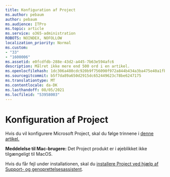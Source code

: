 ```yaml
---
title: Konfiguration af Project
ms.author: pebaum
author: pebaum
ms.audience: ITPro
ms.topic: article
ms.service: o365-administration
ROBOTS: NOINDEX, NOFOLLOW
localization_priority: Normal
ms.custom:
- "33"
- "1600006"
ms.assetid: e0fcdfdb-288e-43d2-a445-7b63e594afc6
description: Målret ikke mere end 500 ord i en artikel.
ms.openlocfilehash: 1dc306a480cdc920b9f756090f972a844b434a3ba475e40a1fbb08c89f625c51
ms.sourcegitcommit: b5f7da89a650d2915dc652449623c78be6247175
ms.translationtype: MT
ms.contentlocale: da-DK
ms.lasthandoff: 08/05/2021
ms.locfileid: "53958003"
---
```

# <a name="setting-up-project"></a>Konfiguration af Project

 Hvis du vil konfigurere Microsoft Project, skal du følge trinnene i [denne artikel.](https://support.office.com/article/7059249b-d9fe-4d61-ab96-5c5bf435f281.aspx)

**Meddelelse til Mac-brugere:** Det Project produkt er i øjeblikket ikke tilgængeligt til MacOS. 
  
Hvis du får fejl under installationen, skal du [installere Project ved hjælp af Support- og genoprettelsesassistent](https://aka.ms/SaRA-ProjectSetupScenario).
